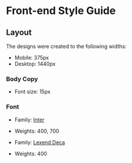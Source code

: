 # Front-end Style Guide

## Layout

The designs were created to the following widths:

- Mobile: 375px
- Desktop: 1440px


### Body Copy

- Font size: 15px

### Font

- Family: [Inter](https://fonts.google.com/specimen/Inter)
- Weights: 400, 700

- Family: [Lexend Deca](https://fonts.google.com/specimen/Lexend+Deca)
- Weights: 400
